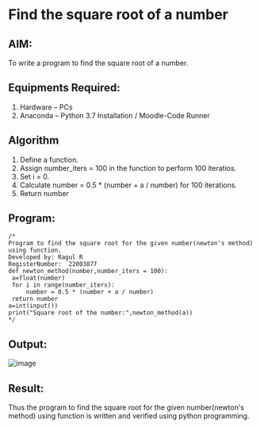 # Find the square root of a number

## AIM:
To write a program to find the square root of a number.

## Equipments Required:
1. Hardware – PCs
2. Anaconda – Python 3.7 Installation / Moodle-Code Runner

## Algorithm
1. Define a function.
2. Assign number_iters = 100 in the function to perform 100 iteratios.
3. Set i = 0.
4. Calculate  number = 0.5 * (number + a / number) for 100 iterations.
5. Return number

## Program:
```
/*
Program to find the square root for the given number(newton's method) using function.
Developed by: Ragul R
RegisterNumber:  22003877
def newton_method(number,number_iters = 100):
 a=float(number)
 for i in range(number_iters):
     number = 0.5 * (number + a / number)
 return number
a=int(input())
print("Square root of the number:",newton_method(a))
*/
```

## Output:
![image](https://user-images.githubusercontent.com/121609342/215006650-74e1a33c-9e76-4bd5-8452-7463cb7b62fb.png)



## Result:
Thus the program to find the square root for the given number(newton's method) using function is written and verified using python programming.
